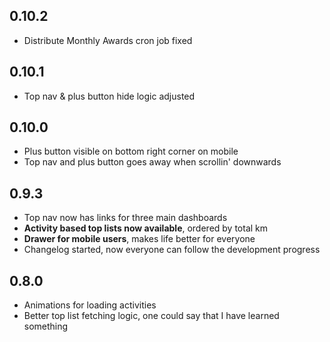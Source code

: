 ## 0.10.2

- Distribute Monthly Awards cron job fixed

## 0.10.1

- Top nav & plus button hide logic adjusted

## 0.10.0

- Plus button visible on bottom right corner on mobile
- Top nav and plus button goes away when scrollin' downwards

## 0.9.3

- Top nav now has links for three main dashboards
- **Activity based top lists now available**, ordered by total km
- **Drawer for mobile users**, makes life better for everyone
- Changelog started, now everyone can follow the development progress

## 0.8.0

- Animations for loading activities
- Better top list fetching logic, one could say that I have learned something